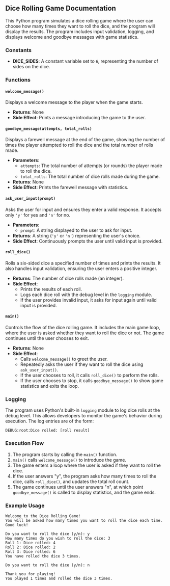 ## Dice Rolling Game Documentation

This Python program simulates a dice rolling game where the user can choose how many times they want to roll the dice, and the program will display the results. The program includes input validation, logging, and displays welcome and goodbye messages with game statistics.

### Constants
- **DICE_SIDES**: A constant variable set to `6`, representing the number of sides on the dice.

### Functions

#### `welcome_message()`
Displays a welcome message to the player when the game starts.
- **Returns**: None
- **Side Effect**: Prints a message introducing the game to the user.

#### `goodbye_message(attempts, total_rolls)`
Displays a farewell message at the end of the game, showing the number of times the player attempted to roll the dice and the total number of rolls made.
- **Parameters**:
  - `attempts`: The total number of attempts (or rounds) the player made to roll the dice.
  - `total_rolls`: The total number of dice rolls made during the game.
- **Returns**: None
- **Side Effect**: Prints the farewell message with statistics.

#### `ask_user_input(prompt)`
Asks the user for input and ensures they enter a valid response. It accepts only `'y'` for yes and `'n'` for no.
- **Parameters**:
  - `prompt`: A string displayed to the user to ask for input.
- **Returns**: A string (`'y'` or `'n'`) representing the user's choice.
- **Side Effect**: Continuously prompts the user until valid input is provided.

#### `roll_dice()`
Rolls a six-sided dice a specified number of times and prints the results. It also handles input validation, ensuring the user enters a positive integer.
- **Returns**: The number of dice rolls made (an integer).
- **Side Effect**: 
  - Prints the results of each roll.
  - Logs each dice roll with the debug level in the `logging` module.
  - If the user provides invalid input, it asks for input again until valid input is provided.

#### `main()`
Controls the flow of the dice rolling game. It includes the main game loop, where the user is asked whether they want to roll the dice or not. The game continues until the user chooses to exit.
- **Returns**: None
- **Side Effect**: 
  - Calls `welcome_message()` to greet the user.
  - Repeatedly asks the user if they want to roll the dice using `ask_user_input()`.
  - If the user chooses to roll, it calls `roll_dice()` to perform the rolls.
  - If the user chooses to stop, it calls `goodbye_message()` to show game statistics and exits the loop.

### Logging

The program uses Python's built-in `logging` module to log dice rolls at the debug level. This allows developers to monitor the game's behavior during execution. The log entries are of the form:
```
DEBUG:root:Dice rolled: [roll result]
```

### Execution Flow

1. The program starts by calling the `main()` function.
2. `main()` calls `welcome_message()` to introduce the game.
3. The game enters a loop where the user is asked if they want to roll the dice.
4. If the user answers "y", the program asks how many times to roll the dice, calls `roll_dice()`, and updates the total roll count.
5. The game continues until the user answers "n", at which point `goodbye_message()` is called to display statistics, and the game ends.

### Example Usage

```
Welcome to the Dice Rolling Game!
You will be asked how many times you want to roll the dice each time.
Good luck!

Do you want to roll the dice (y/n): y
How many times do you wish to roll the dice: 3
Roll 1: Dice rolled: 4
Roll 2: Dice rolled: 2
Roll 3: Dice rolled: 6
You have rolled the dice 3 times.

Do you want to roll the dice (y/n): n

Thank you for playing!
You played 1 times and rolled the dice 3 times.
```
